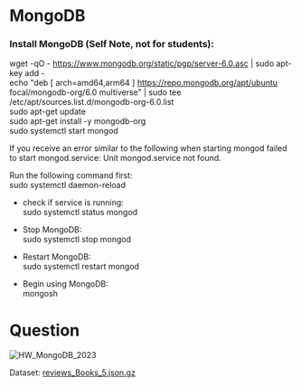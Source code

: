 # MongoDB

### Install MongoDB (Self Note, not for students):
wget -qO - https://www.mongodb.org/static/pgp/server-6.0.asc | sudo apt-key add -  
echo "deb [ arch=amd64,arm64 ] https://repo.mongodb.org/apt/ubuntu focal/mongodb-org/6.0 multiverse" | sudo tee /etc/apt/sources.list.d/mongodb-org-6.0.list  
sudo apt-get update  
sudo apt-get install -y mongodb-org  
sudo systemctl start mongod   

If you receive an error similar to the following when starting mongod failed to start mongod.service: Unit mongod.service not found.  

Run the following command first:  
sudo systemctl daemon-reload  

* check if service is running:  
sudo systemctl status mongod  

* Stop MongoDB:  
sudo systemctl stop mongod  

* Restart MongoDB:  
sudo systemctl restart mongod  

* Begin using MongoDB:  
mongosh

# Question
![HW_MongoDB_2023](https://github.com/saadesh71/MongoDB/assets/43541169/0ca131f8-2176-47f1-a0d1-94fdd1d08352)

Dataset: [reviews_Books_5.json.gz](http://snap.stanford.edu/data/amazon/productGraph/categoryFiles/reviews_Books_5.json.gz)
